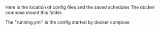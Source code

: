 
Here is the location of config files and the saved schedules
The docker compose mount this folder.

The "running.yml" is the config started by docker compose
